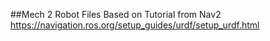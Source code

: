 ##Mech 2 Robot Files Based on Tutorial from Nav2
https://navigation.ros.org/setup_guides/urdf/setup_urdf.html
